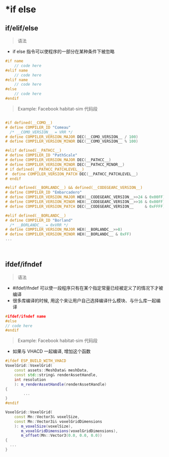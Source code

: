 
&emsp;
# *if else
## if/elif/else
>语法
- if else 指令可以使程序的一部分在某种条件下被忽略
```c++
#if name
    // code here
#elif name
    // code here
#elif name
    // code here
#else
    // code here
#endif
```

>Example: Facebook habitat-sim 代码段
```c++

#if defined(__COMO__)
# define COMPILER_ID "Comeau"
  /* __COMO_VERSION__ = VRR */
# define COMPILER_VERSION_MAJOR DEC(__COMO_VERSION__ / 100)
# define COMPILER_VERSION_MINOR DEC(__COMO_VERSION__ % 100)

#elif defined(__PATHCC__)
# define COMPILER_ID "PathScale"
# define COMPILER_VERSION_MAJOR DEC(__PATHCC__)
# define COMPILER_VERSION_MINOR DEC(__PATHCC_MINOR__)
# if defined(__PATHCC_PATCHLEVEL__)
#  define COMPILER_VERSION_PATCH DEC(__PATHCC_PATCHLEVEL__)
# endif

#elif defined(__BORLANDC__) && defined(__CODEGEARC_VERSION__)
# define COMPILER_ID "Embarcadero"
# define COMPILER_VERSION_MAJOR HEX(__CODEGEARC_VERSION__>>24 & 0x00FF)
# define COMPILER_VERSION_MINOR HEX(__CODEGEARC_VERSION__>>16 & 0x00FF)
# define COMPILER_VERSION_PATCH DEC(__CODEGEARC_VERSION__     & 0xFFFF)

#elif defined(__BORLANDC__)
# define COMPILER_ID "Borland"
  /* __BORLANDC__ = 0xVRR */
# define COMPILER_VERSION_MAJOR HEX(__BORLANDC__>>8)
# define COMPILER_VERSION_MINOR HEX(__BORLANDC__ & 0xFF)
...
```


&emsp;
## ifdef/ifndef
>语法
- #ifdef/ifndef 可以使一段程序只有在某个指定常量已经被定义了的情况下才被编译
- 很多库编译的时候, 用这个来让用户自己选择编译什么模块、与什么库一起编译
```c++
#ifdef/ifndef name
#else
// code here
#endif
```


>Example: Facebook habitat-sim 代码段
- 如果与 VHACD 一起编译, 增加这个函数
```c++
#ifdef ESP_BUILD_WITH_VHACD
VoxelGrid::VoxelGrid(
    const assets::MeshData& meshData,
    const std::string& renderAssetHandle,
    int resolution
    ): m_renderAssetHandle(renderAssetHandle)
{
        ...
}
#endif

VoxelGrid::VoxelGrid(
    const Mn::Vector3& voxelSize,
    const Mn::Vector3i& voxelGridDimensions
    ): m_voxelSize(voxelSize),
       m_voxelGridDimensions(voxelGridDimensions),
       m_offset(Mn::Vector3(0.0, 0.0, 0.0)) 
{
  ...
}
```


